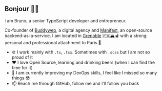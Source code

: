 ## Bonjour 👋🏼

I am Bruno, a senior TypeScript developer and entrepreneur. 

Co-founder of [Buddyweb](https://buddyweb.fr), a digital agency and [Manifest](https://manifest.build), an open-source backend-as-a-service. I am located in [Grenoble](https://www.openstreetmap.org/search?query=grenoble#map=9/45.017/5.757) 🇫🇷🏔🫕 with a strong personal and professional attachment to Paris 🗼.


- ⚙️ I work mainly with `.ts`, `.tsx`. Sometimes with `.scss` but I am not so proud of it 
- ❤️ I love Open Source, learning and drinking beers (when I can find the time for it)
- 🌱 I am currently improving my DevOps skills, I feel like I missed so many things 😳
- 📫 Reach me through GitHub, follow me and I'll follow you back



<!--
**brunobuddy/brunobuddy** is a ✨ _special_ ✨ repository because its `README.md` (this file) appears on your GitHub profile.

Here are some ideas to get you started:

- 🔭 I’m currently working on ...
- 🌱 I’m currently learning ...
- 👯 I’m looking to collaborate on ...
- 🤔 I’m looking for help with ...
- 💬 Ask me about ...
- 📫 How to reach me: ...
- ❤️ : Open Source
- ⚡ Fun fact: ...
- 
-->
